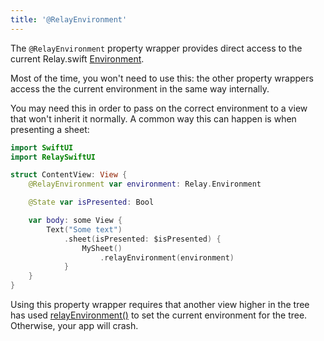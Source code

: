 ```yaml
---
title: '@RelayEnvironment'
---
```


The `@RelayEnvironment` property wrapper provides direct access to the current Relay.swift [Environment](environment.md).

Most of the time, you won't need to use this: the other property wrappers access the the current environment in the same way internally.

You may need this in order to pass on the correct environment to a view that won't inherit it normally. A common way this can happen is when presenting a sheet:

```swift
import SwiftUI
import RelaySwiftUI

struct ContentView: View {
    @RelayEnvironment var environment: Relay.Environment

    @State var isPresented: Bool

    var body: some View {
        Text("Some text")
            .sheet(isPresented: $isPresented) {
                MySheet()
                    .relayEnvironment(environment)
            }
    }
}
```

Using this property wrapper requires that another view higher in the tree has used [relayEnvironment()](relay-environment-modifier.md) to set the current environment for the tree. Otherwise, your app will crash.